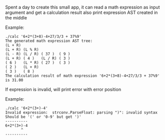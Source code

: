 Spent a day to create this small app, it can read a math expression as input argument and get a calculation result also print expression AST created in the middle

Example:
```
./calc '6+2*(3+8)-4+27/3/3 + 37%9'
The generated math expression AST tree:
(L + R)
(L + R) (L % R)
(L - R) (L / R) ( 37 )  ( 9 )
(L + R) ( 4 )   (L / R) ( 3 )
( 6 )   (L * R) ( 27 )  ( 3 )
( 2 )   (L + R)
( 3 )   ( 8 )
The calculation result of math expression '6+2*(3+8)-4+27/3/3 + 37%9' is 31.00
```

If expression is invalid, will print error with error position

Example:
```
./calc '6+2*(3+)-4'
Invalid expression:  strconv.ParseFloat: parsing ")": invalid syntax
Should be '(' or '0-9' but get ')'
----------
6+2*(3+)-4
       ^
----------
```
